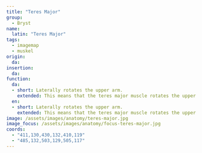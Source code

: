```yaml
---
title: "Teres Major"
group:
  - Bryst
name:
  latin: "Teres Major"
tags:
  - imagemap
  - muskel
origin: 
  da: 
insertion: 
  da: 
function:
  da:
  - short: Laterally rotates the upper arm.
    extended: This means that the teres major muscle rotates the upper arm outward around the axis of the bone (i.e. it rotates the upper arm away from the vertical midline of the body).
  en:
  - short: Laterally rotates the upper arm.
    extended: This means that the teres major muscle rotates the upper arm outward around the axis of the bone (i.e. it rotates the upper arm away from the vertical midline of the body).
image: /assets/images/anatomy/teres-major.jpg
image_focus: /assets/images/anatomy/focus-teres-major.jpg
coords:
  - "411,130,430,132,410,119"
  - "485,132,503,129,505,117"
---
```

